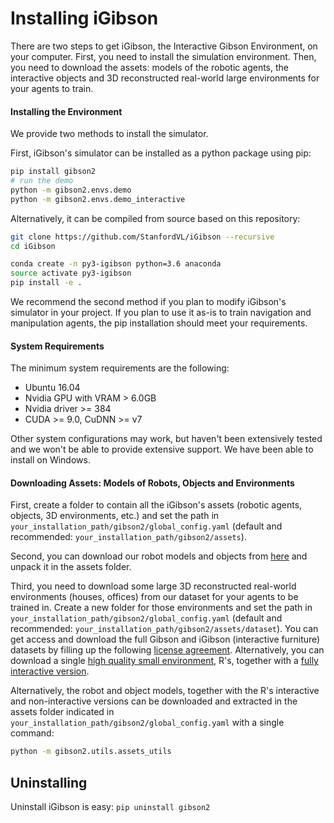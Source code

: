 
Installing iGibson
=================

There are two steps to get iGibson, the Interactive Gibson Environment, on your computer. First, you need to install the simulation environment. Then, you need to download the assets: models of the robotic agents, the interactive objects and 3D reconstructed real-world large environments for your agents to train.

#### Installing the Environment

We provide two methods to install the simulator.

First, iGibson's simulator can be installed as a python package using pip:

```bash
pip install gibson2
# run the demo
python -m gibson2.envs.demo
python -m gibson2.envs.demo_interactive
```

Alternatively, it can be compiled from source based on this repository:

```bash
git clone https://github.com/StanfordVL/iGibson --recursive
cd iGibson

conda create -n py3-igibson python=3.6 anaconda
source activate py3-igibson
pip install -e .
```
We recommend the second method if you plan to modify iGibson's simulator in your project. If you plan to use it as-is to train navigation and manipulation agents, the pip installation should meet your requirements.

#### System Requirements

The minimum system requirements are the following:

- Ubuntu 16.04
- Nvidia GPU with VRAM > 6.0GB
- Nvidia driver >= 384
- CUDA >= 9.0, CuDNN >= v7

Other system configurations may work, but haven't been extensively tested and we won't be able to provide extensive support. We have been able to install on Windows.

#### Downloading Assets: Models of Robots, Objects and Environments

First, create a folder to contain all the iGibson's assets (robotic agents, objects, 3D environments, etc.) and set the path in `your_installation_path/gibson2/global_config.yaml` (default and recommended: `your_installation_path/gibson2/assets`).

Second, you can download our robot models and objects from [here](https://storage.googleapis.com/gibson_scenes/assets_igibson.tar.gz) and unpack it in the assets folder.

Third, you need to download some large 3D reconstructed real-world environments (houses, offices) from our dataset for your agents to be trained in. Create a new folder for those environments and set the path in `your_installation_path/gibson2/global_config.yaml` (default and recommended: `your_installation_path/gibson2/assets/dataset`). You can get access and download the full Gibson and iGibson (interactive furniture) datasets by filling up the following [license agreement](https://forms.gle/YTbzXjNtmmsra9KY6). Alternatively, you can download a single [high quality small environment](https://storage.googleapis.com/gibson_scenes/Rs.tar.gz), R's, together with a [fully interactive version](https://storage.googleapis.com/gibson_scenes/Rs_interactive.tar.gz). 

Alternatively, the robot and object models, together with the R's interactive and non-interactive versions can be downloaded and extracted in the assets folder indicated in `your_installation_path/gibson2/global_config.yaml` with a single command:

```bash
python -m gibson2.utils.assets_utils
```

Uninstalling
----

Uninstall iGibson is easy: `pip uninstall gibson2`

